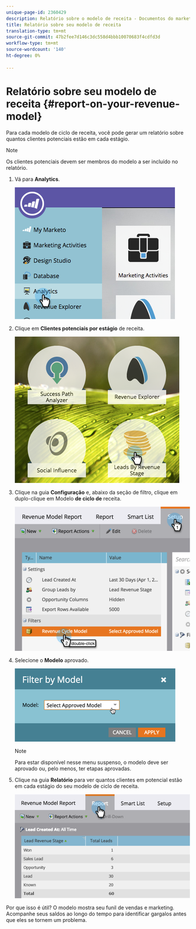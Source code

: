 ```yaml
---
unique-page-id: 2360429
description: Relatório sobre o modelo de receita - Documentos do marketing - Documentação do produto
title: Relatório sobre seu modelo de receita
translation-type: tm+mt
source-git-commit: 47b2fee7d146c3dc558d4bbb10070683f4cdfd3d
workflow-type: tm+mt
source-wordcount: '140'
ht-degree: 0%

---
```



# Relatório sobre seu modelo de receita {#report-on-your-revenue-model}

Para cada modelo de ciclo de receita, você pode gerar um relatório sobre quantos clientes potenciais estão em cada estágio.

>[!NOTE]
>
>Os clientes potenciais devem ser membros do modelo a ser incluído no relatório.

1. Vá para **Analytics**.

   ![](assets/image2015-4-29-16-3a8-3a14.png)

1. Clique em **Clientes potenciais por estágio** de receita.

   ![](assets/image2015-4-29-16-3a15-3a3.png)

1. Clique na guia **Configuração** e, abaixo da seção de filtro, clique em duplo-clique em Modelo **de ciclo de** receita.

   ![](assets/image2015-4-29-16-3a37-3a57.png)

1. Selecione o **Modelo** aprovado.

   ![](assets/image2015-4-29-16-3a40-3a34.png)

   >[!NOTE]
   >
   >Para estar disponível nesse menu suspenso, o modelo deve ser aprovado ou, pelo menos, ter etapas aprovadas.

1. Clique na guia **Relatório** para ver quantos clientes em potencial estão em cada estágio do seu modelo de ciclo de receita.

   ![](assets/image2015-4-29-16-3a51-3a29.png)

Por que isso é útil? O modelo mostra seu funil de vendas e marketing. Acompanhe seus saldos ao longo do tempo para identificar gargalos antes que eles se tornem um problema.

